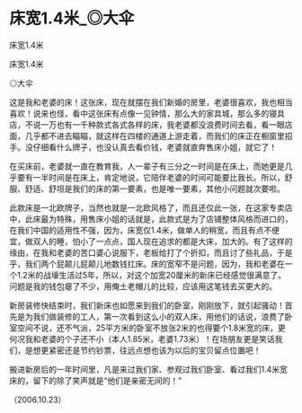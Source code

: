 # 床宽1.4米_◎大伞

床宽1.4米

床宽1.4米

◎大伞

这是我和老婆的床！这张床，现在就摆在我们新婚的房里，老婆很喜欢，我也相当喜欢！说来也怪，看中这张床有点像一见钟情，那么大的家具城，那么多的寝具店，不说一万也有一千种款式各式各样的床，我老婆都没浪费时间去看，看一眼店面，几乎都不进去瞄瞄，就这样在四楼的通道上游走着，而我们的床正在橱窗里招手。没仔细看什么牌子，也没认真去看价钱，老婆就直奔售床小姐，就它了！

在买床前，老婆就一直在教育我，人一辈子有三分之一时间是在床上，而她更是几乎要有一半时间是在床上，肯定地说，它陪伴老婆的时间可能要比我长。所以，舒服、舒适、舒坦是我们的床的第一要素，也是唯一要素，其他小问题就次要啦。

此款床是一北欧牌子，当然也就是一北欧风格了，而且还仅此一张，在这家专卖店中，此床最为特殊，用售床小姐的话就是，此款式是为了店铺整体风格而进口的，在我们中国的适用性不强，因为，床宽仅1.4米，做单人的稍宽，而且有点不便宜，做双人的睡，怕小了一点点，国人现在追求的都是大床，加大的。有了这样的缘由，在我和老婆的苦口婆心说服下，老板给打了个折扣，而且讨了些礼品，于是乎，我们两个屁颠儿屁颠儿地数钱扛床。床的宽窄不是问题，因为，我和老婆在一个1.2米的战壕生活过5年，所以，对这个加宽20厘米的新床已经感觉很满意了。问题是我的钱包瘪了不少，用俺土老帽儿的比较，应该用这笔钱去买更大的。

新房装修快结束时，我们新床也如愿来到我们的卧室，刚刚放下，就引起骚动！首先是为我们做装修的工人，第一次看到这么小的双人床，用他们的话说，浪费了卧室空间不说，还不气派，25平方米的卧室不放张2米的也得要个1.8米宽的床，更何况我和老婆的个子还不小（本人1.85米，老婆1.73米）！在场朋友更是笑话我们，是想更紧密还是节约钞票，往远点想也该为以后的宝贝留点位置吧！

搬进新房后的一年时间里，凡是来过我们家、参观过我们卧室、看过我们1.4米宽床的，留下的除了笑声就是“他们是亲密无间的！”

（2006.10.23）